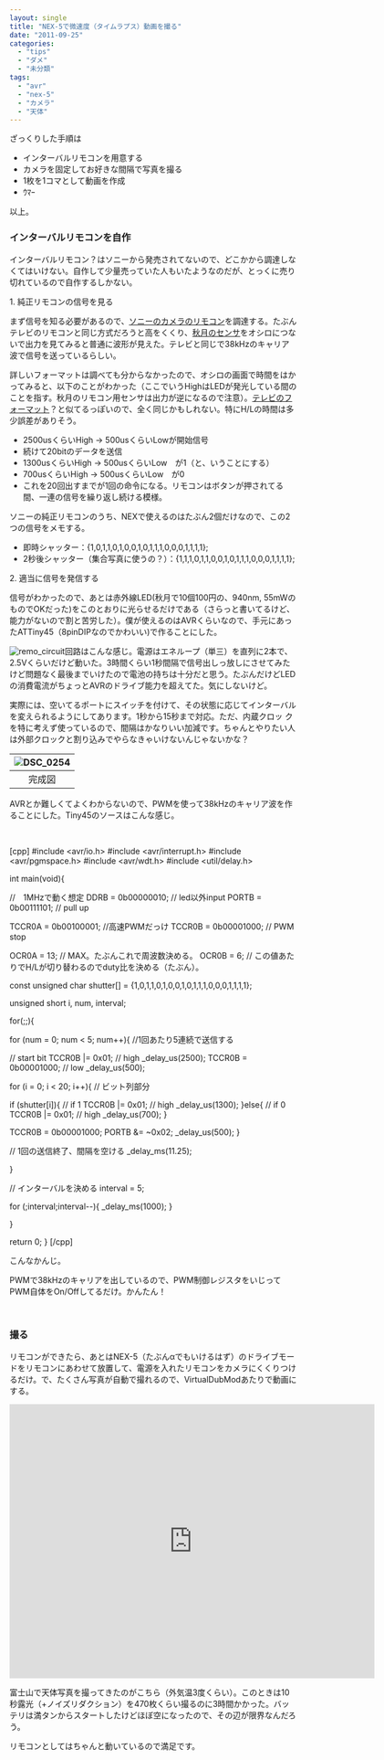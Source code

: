 ```yaml
---
layout: single
title: "NEX-5で微速度（タイムラプス）動画を撮る"
date: "2011-09-25"
categories: 
  - "tips"
  - "ダメ"
  - "未分類"
tags: 
  - "avr"
  - "nex-5"
  - "カメラ"
  - "天体"
---
```


ざっくりした手順は

- インターバルリモコンを用意する
- カメラを固定してお好きな間隔で写真を撮る
- 1枚を1コマとして動画を作成
- ｳﾏｰ

以上。

### インターバルリモコンを自作

インターバルリモコン？はソニーから発売されてないので、どこかから調達しなくてはいけない。自作して少量売っていた人もいたようなのだが、とっくに売り切れているので自作するしかない。

1\. 純正リモコンの信号を見る

まず信号を知る必要があるので、[ソニーのカメラのリモコン](http://www.sony.jp/ichigan/products/RMT-DSLR1/)を調達する。たぶんテレビのリモコンと同じ方式だろうと高をくくり、[秋月のセンサ](http://akizukidenshi.com/catalog/g/gI-01570/)をオシロにつないで出力を見てみると普通に波形が見えた。テレビと同じで38kHzのキャリア波で信号を送っているらしい。

詳しいフォーマットは調べても分からなかったので、オシロの画面で時間をはかってみると、以下のことがわかった（ここでいうHighはLEDが発光している間のことを指す。秋月のリモコン用センサは出力が逆になるので注意）。[テレビのフォーマット](http://naruken.cweb.tk/labo/ir_rimocon/index.html)？と似てるっぽいので、全く同じかもしれない。特にH/Lの時間は多少誤差がありそう。

- 2500usくらいHigh -> 500usくらいLowが開始信号
- 続けて20bitのデータを送信
- 1300usくらいHigh -> 500usくらいLow　が1（と、いうことにする）
- 700usくらいHigh -> 500usくらいLow　が0
- これを20回出すまでが1回の命令になる。リモコンはボタンが押されてる間、一連の信号を繰り返し続ける模様。

ソニーの純正リモコンのうち、NEXで使えるのはたぶん2個だけなので、この2つの信号をメモする。

- 即時シャッター：{1,0,1,1,0,1,0,0,1,0,1,1,1,0,0,0,1,1,1,1};
- 2秒後シャッター（集合写真に使うの？）：{1,1,1,0,1,1,0,0,1,0,1,1,1,0,0,0,1,1,1,1};

2\. 適当に信号を発信する

信号がわかったので、あとは赤外線LED(秋月で10個100円の、940nm, 55mWのものでOKだった)をこのとおりに光らせるだけである（さらっと書いてるけど、能力がないので割と苦労した）。僕が使えるのはAVRくらいなので、手元にあったATTiny45（8pinDIPなのでかわいい)で作ることにした。

![](https://blog.naotaco.com/assets/images/posts/2011/09/cir.png "remo_circuit")回路はこんな感じ。電源はエネループ（単三）を直列に2本で、2.5Vくらいだけど動いた。3時間くらい1秒間隔で信号出しっ放しにさせてみたけど問題なく最後までいけたので電池の持ちは十分だと思う。たぶんだけどLEDの消費電流がちょっとAVRのドライブ能力を超えてた。気にしないけど。

実際には、空いてるポートにスイッチを付けて、その状態に応じてインターバルを変えられるようにしてあります。1秒から15秒まで対応。ただ、内蔵クロッ クを特に考えず使っているので、間隔はかなりいい加減です。ちゃんとやりたい人は外部クロックと割り込みでやらなきゃいけないんじゃないかな？

| ![](https://blog.naotaco.com/assets/images/posts/2011/09/DSC_0254.jpg "DSC_0254") |
|:--:|
|  完成図 |

AVRとか難しくてよくわからないので、PWMを使って38kHzのキャリア波を作ることにした。Tiny45のソースはこんな感じ。

 

\[cpp\] #include <avr/io.h> #include <avr/interrupt.h> #include <avr/pgmspace.h> #include <avr/wdt.h> #include <util/delay.h>

int main(void){

//　1MHzで動く想定 DDRB = 0b00000010; // led以外input PORTB = 0b00111101; // pull up

TCCR0A = 0b00100001; //高速PWMだっけ TCCR0B = 0b00001000; // PWM stop

OCR0A = 13; // MAX。たぶんこれで周波数決める。 OCR0B = 6; // この値あたりでH/Lが切り替わるのでduty比を決める（たぶん）。

const unsigned char shutter\[\] = {1,0,1,1,0,1,0,0,1,0,1,1,1,0,0,0,1,1,1,1};

unsigned short i, num, interval;

for(;;){

for (num = 0; num < 5; num++){ //1回あたり5連続で送信する

// start bit TCCR0B |= 0x01; // high \_delay\_us(2500); TCCR0B = 0b00001000; // low \_delay\_us(500);

for (i = 0; i < 20; i++){ // ビット列部分

if (shutter\[i\]){ // if 1 TCCR0B |= 0x01; // high \_delay\_us(1300); }else{ // if 0 TCCR0B |= 0x01; // high \_delay\_us(700); }

TCCR0B = 0b00001000; PORTB &amp;= ~0x02; \_delay\_us(500); }

// 1回の送信終了、間隔を空ける \_delay\_ms(11.25);

}

// インターバルを決める interval = 5;

for (;interval;interval--){ \_delay\_ms(1000); }

}

return 0; } \[/cpp\]

こんなかんじ。

PWMで38kHzのキャリアを出しているので、PWM制御レジスタをいじってPWM自体をOn/Offしてるだけ。かんたん！

 

### 撮る

リモコンができたら、あとはNEX-5（たぶんαでもいけるはず）のドライブモードをリモコンにあわせて放置して、電源を入れたリモコンをカメラにくくりつけるだけ。で、たくさん写真が自動で撮れるので、VirtualDubModあたりで動画にする。 

<iframe src="http://www.youtube.com/embed/QpQCJ7ZA9g4?rel=0&amp;hd=1" width="640" height="480" frameborder="0"></iframe>

富士山で天体写真を撮ってきたのがこちら（外気温3度くらい）。このときは10秒露光（+ノイズリダクション）を470枚くらい撮るのに3時間かかった。バッテリは満タンからスタートしたけどほぼ空になったので、その辺が限界なんだろう。

リモコンとしてはちゃんと動いているので満足です。
